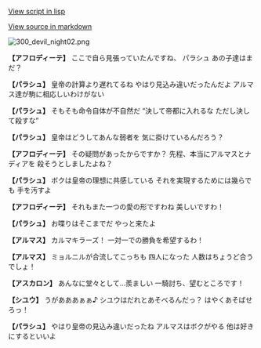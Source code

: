 [View script in lisp](../scripts/100604061.txt)

[View source in markdown](100604061.md)

![300_devil_night02.png](../images/backgrounds/300_devil_night02.png)

**【アフロディーテ】**
ここで自ら見張っていたんですね、
パラシュ
あの子達はまだ？

**【パラシュ】**
皇帝の計算より遅れてるね
やはり見込み違いだったんだよ
アルマス達が駒に相応しいわけがない

**【パラシュ】**
そもそも命令自体が不自然だ
“決して帝都に入れるな
ただし決して殺すな”

**【パラシュ】**
皇帝はどうしてあんな弱者を
気に掛けているんだろう？

**【アフロディーテ】**
その疑問があったからですか？
先程、本当にアルマスとナディアを
殺そうとしましたよね？

**【パラシュ】**
ボクは皇帝の理想に共感している
それを実現するためには幾らでも
手を汚すよ

**【アフロディーテ】**
それもまた一つの愛の形ですわね
美しいですわ！

**【パラシュ】**
お喋りはそこまでだ
やっと来たよ

**【アルマス】**
カルマキラーズ！
一対一での勝負を希望するわ！

**【アルマス】**
ミョルニルが合流してこっちも
四人になった
人数はちょうど合うでしょ！

**【アスカロン】**
あんなに堂々として…羨ましい
一騎討ち、望むところです！

**【シユウ】**
うがあああぁぁ♪
シユウはだれとあそべるんだっ？
はやくあそばせろっ！

**【パラシュ】**
やはり皇帝の見込み違いだったね
アルマスはボクがやる
他は好きにするといいよ